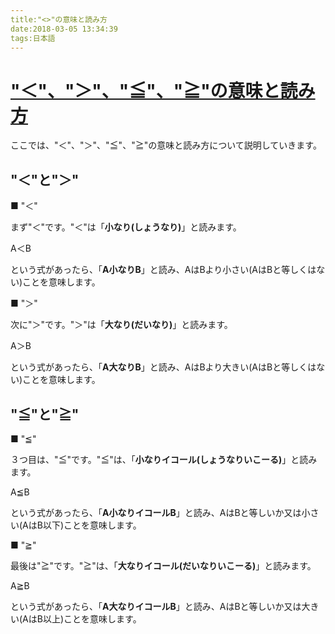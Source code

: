 ```yaml
---
title:"<>"の意味と読み方
date:2018-03-05 13:34:39
tags:日本語
---
```


# ["＜"、"＞"、"≦"、"≧"の意味と読み方](http://manapedia.jp/text/3421)

ここでは、"＜"、"＞"、"≦"、"≧"の意味と読み方について説明していきます。 

## "＜"と"＞"

■ "＜"

まず"＜"です。"＜"は「**小なり(しょうなり)**」と読みます。 

A＜B 

という式があったら、「**A小なりB**」と読み、AはBより小さい(AはBと等しくはない)ことを意味します。 

■ "＞"

次に"＞"です。"＞"は「**大なり(だいなり)**」と読みます。 

A＞B 

という式があったら、「**A大なりB**」と読み、AはBより大きい(AはBと等しくはない)ことを意味します。 

## "≦"と"≧"

■ "≦"

３つ目は、"≦"です。"≦"は、「**小なりイコール(しょうなりいこーる)**」と読みます。 

A≦B 

という式があったら、「**A小なりイコールB**」と読み、AはBと等しいか又は小さい(AはB以下)ことを意味します。 

■ "≧"

最後は"≧"です。"≧"は、「**大なりイコール(だいなりいこーる)**」と読みます。 

A≧B 

という式があったら、「**A大なりイコールB**」と読み、AはBと等しいか又は大きい(AはB以上)ことを意味します。 